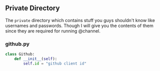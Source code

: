 ## Private Directory
The `private` directory which contains stuff you guys shouldn't know like usernames and passwords. Though I will give you the contents of them since they are required for running @channel.


### github.py
```py
class Github:
	def __init__(self):
		self.id = "github client id"
```